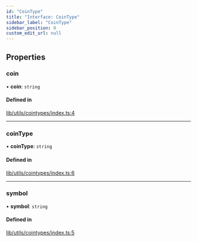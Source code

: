```yaml
---
id: "CoinType"
title: "Interface: CoinType"
sidebar_label: "CoinType"
sidebar_position: 0
custom_edit_url: null
---
```


## Properties

### coin

• **coin**: `string`

#### Defined in

[lib/utils/cointypes/index.ts:4](https://github.com/JustaName-id/JustaName-sdk/blob/0b5bd45/packages/@justaname.id/sdk/src/lib/utils/cointypes/index.ts#L4)

___

### coinType

• **coinType**: `string`

#### Defined in

[lib/utils/cointypes/index.ts:6](https://github.com/JustaName-id/JustaName-sdk/blob/0b5bd45/packages/@justaname.id/sdk/src/lib/utils/cointypes/index.ts#L6)

___

### symbol

• **symbol**: `string`

#### Defined in

[lib/utils/cointypes/index.ts:5](https://github.com/JustaName-id/JustaName-sdk/blob/0b5bd45/packages/@justaname.id/sdk/src/lib/utils/cointypes/index.ts#L5)
